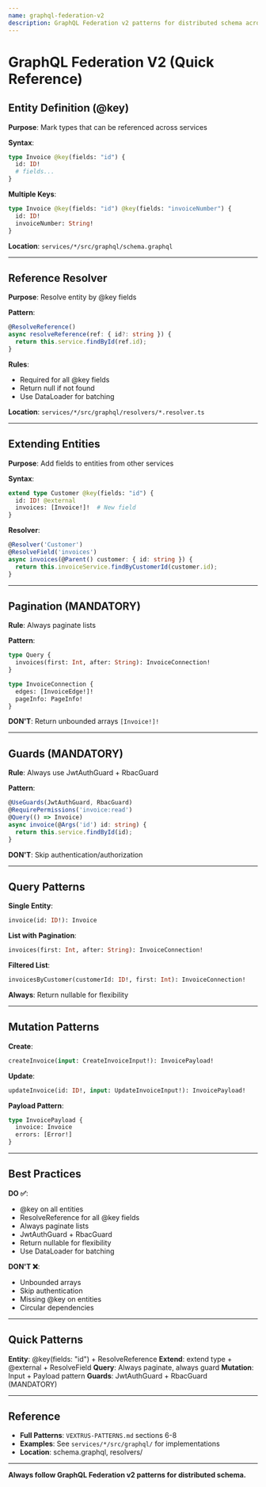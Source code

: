 ```yaml
---
name: graphql-federation-v2
description: GraphQL Federation v2 patterns for distributed schema across microservices. Use when working with GraphQL federation, @key directives, entity resolution, reference resolvers, schema stitching, gateway configuration, subgraph design, or cross-service GraphQL queries.
---
```


# GraphQL Federation V2 (Quick Reference)

## Entity Definition (@key)

**Purpose**: Mark types that can be referenced across services

**Syntax**:
```graphql
type Invoice @key(fields: "id") {
  id: ID!
  # fields...
}
```

**Multiple Keys**:
```graphql
type Invoice @key(fields: "id") @key(fields: "invoiceNumber") {
  id: ID!
  invoiceNumber: String!
}
```

**Location**: `services/*/src/graphql/schema.graphql`

---

## Reference Resolver

**Purpose**: Resolve entity by @key fields

**Pattern**:
```typescript
@ResolveReference()
async resolveReference(ref: { id?: string }) {
  return this.service.findById(ref.id);
}
```

**Rules**:
- Required for all @key fields
- Return null if not found
- Use DataLoader for batching

**Location**: `services/*/src/graphql/resolvers/*.resolver.ts`

---

## Extending Entities

**Purpose**: Add fields to entities from other services

**Syntax**:
```graphql
extend type Customer @key(fields: "id") {
  id: ID! @external
  invoices: [Invoice!]!  # New field
}
```

**Resolver**:
```typescript
@Resolver('Customer')
@ResolveField('invoices')
async invoices(@Parent() customer: { id: string }) {
  return this.invoiceService.findByCustomerId(customer.id);
}
```

---

## Pagination (MANDATORY)

**Rule**: Always paginate lists

**Pattern**:
```graphql
type Query {
  invoices(first: Int, after: String): InvoiceConnection!
}

type InvoiceConnection {
  edges: [InvoiceEdge!]!
  pageInfo: PageInfo!
}
```

**DON'T**: Return unbounded arrays `[Invoice!]!`

---

## Guards (MANDATORY)

**Rule**: Always use JwtAuthGuard + RbacGuard

**Pattern**:
```typescript
@UseGuards(JwtAuthGuard, RbacGuard)
@RequirePermissions('invoice:read')
@Query(() => Invoice)
async invoice(@Args('id') id: string) {
  return this.service.findById(id);
}
```

**DON'T**: Skip authentication/authorization

---

## Query Patterns

**Single Entity**:
```graphql
invoice(id: ID!): Invoice
```

**List with Pagination**:
```graphql
invoices(first: Int, after: String): InvoiceConnection!
```

**Filtered List**:
```graphql
invoicesByCustomer(customerId: ID!, first: Int): InvoiceConnection!
```

**Always**: Return nullable for flexibility

---

## Mutation Patterns

**Create**:
```graphql
createInvoice(input: CreateInvoiceInput!): InvoicePayload!
```

**Update**:
```graphql
updateInvoice(id: ID!, input: UpdateInvoiceInput!): InvoicePayload!
```

**Payload Pattern**:
```graphql
type InvoicePayload {
  invoice: Invoice
  errors: [Error!]
}
```

---

## Best Practices

**DO ✅**:
- @key on all entities
- ResolveReference for all @key fields
- Always paginate lists
- JwtAuthGuard + RbacGuard
- Return nullable for flexibility
- Use DataLoader for batching

**DON'T ❌**:
- Unbounded arrays
- Skip authentication
- Missing @key on entities
- Circular dependencies

---

## Quick Patterns

**Entity**: @key(fields: "id") + ResolveReference
**Extend**: extend type + @external + ResolveField
**Query**: Always paginate, always guard
**Mutation**: Input + Payload pattern
**Guards**: JwtAuthGuard + RbacGuard (MANDATORY)

---

## Reference

- **Full Patterns**: `VEXTRUS-PATTERNS.md` sections 6-8
- **Examples**: See `services/*/src/graphql/` for implementations
- **Location**: schema.graphql, resolvers/

---

**Always follow GraphQL Federation v2 patterns for distributed schema.**
